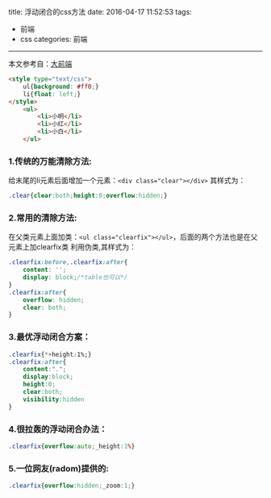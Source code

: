 title: 浮动闭合的css方法
date: 2016-04-17 11:52:53
tags: 
- 前端
- css
categories: 前端
---
本文参考自：[大前端](http://www.daqianduan.com/3606.html)
``` html
<style type="text/css">
    ul{background: #ff0;}
    li{float: left;}
</style>
    <ul>
        <li>小明</li>
        <li>小红</li>
        <li>小白</li>
    </ul>
```
### 1.传统的万能清除方法:
给末尾的li元素后面增加一个元素：`<div class="clear"></div>`
其样式为：
``` css
.clear{clear:both;height:0;overflow:hidden;}
```
### 2.常用的清除方法:
在父类元素上面加类：`<ul class="clearfix"></ul>`，后面的两个方法也是在父元素上加clearfix类
利用伪类,其样式为：
``` css
.clearfix:before,.clearfix:after{
    content: '';
    display: block;/*table也可以*/
}
.clearfix:after{
    overflow: hidden;
    clear: both;
}
```
### 3.最优浮动闭合方案：

``` css
.clearfix{*+height:1%;}
.clearfix:after{
    content:".";
    display:block;
    height:0;
    clear:both;
    visibility:hidden
}
```
<!-- more -->
### 4.很拉轰的浮动闭合办法：
``` css
.clearfix{overflow:auto;_height:1%}
```

### 5.一位网友(radom)提供的:
``` css
.clearfix{overflow:hidden;_zoom:1;}
```

